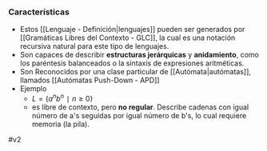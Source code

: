 ### Características

- Estos [[Lenguaje - Definición|lenguajes]] pueden ser generados por [[Gramáticas Libres del Contexto - GLC]], la cual es una notación recursiva natural para este tipo de lenguajes.
- Son capaces de describir **estructuras jerárquicas** y **anidamiento**, como los paréntesis balanceados o la sintaxis de expresiones aritméticas.
- Son Reconocidos por una clase particular de [[Autómata|autómatas]],  llamados [[Autómatas Push-Down - APD]] 
- Ejemplo
	- $L=\{a^nb^n∣n≥0\}$ 
	- es libre de contexto, pero **no regular**. Describe cadenas con igual número de a's seguidas por igual número de b's, lo cual requiere memoria (la pila).

#v2 
